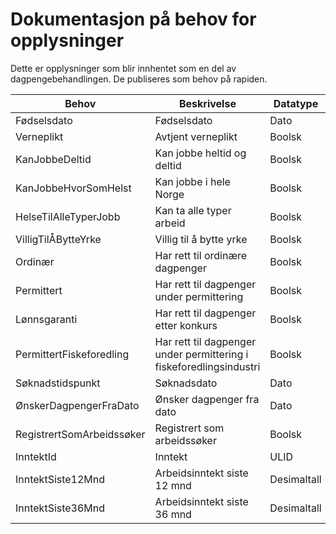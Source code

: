 # Dokumentasjon på behov for opplysninger

Dette er opplysninger som blir innhentet som en del av dagpengebehandlingen. De publiseres som behov på rapiden.

|Behov|Beskrivelse|Datatype|Datatata|
|---|---|---|---|
|Fødselsdato | Fødselsdato | Dato|LocalDate|
|Verneplikt | Avtjent verneplikt | Boolsk|boolean|
|KanJobbeDeltid | Kan jobbe heltid og deltid | Boolsk|boolean|
|KanJobbeHvorSomHelst | Kan jobbe i hele Norge | Boolsk|boolean|
|HelseTilAlleTyperJobb | Kan ta alle typer arbeid | Boolsk|boolean|
|VilligTilÅBytteYrke | Villig til å bytte yrke | Boolsk|boolean|
|Ordinær | Har rett til ordinære dagpenger | Boolsk|boolean|
|Permittert | Har rett til dagpenger under permittering | Boolsk|boolean|
|Lønnsgaranti | Har rett til dagpenger etter konkurs | Boolsk|boolean|
|PermittertFiskeforedling | Har rett til dagpenger under permittering i fiskeforedlingsindustri | Boolsk|boolean|
|Søknadstidspunkt | Søknadsdato | Dato|LocalDate|
|ØnskerDagpengerFraDato | Ønsker dagpenger fra dato | Dato|LocalDate|
|RegistrertSomArbeidssøker | Registrert som arbeidssøker | Boolsk|boolean|
|InntektId | Inntekt | ULID|Ulid|
|InntektSiste12Mnd | Arbeidsinntekt siste 12 mnd | Desimaltall|double|
|InntektSiste36Mnd | Arbeidsinntekt siste 36 mnd | Desimaltall|double|